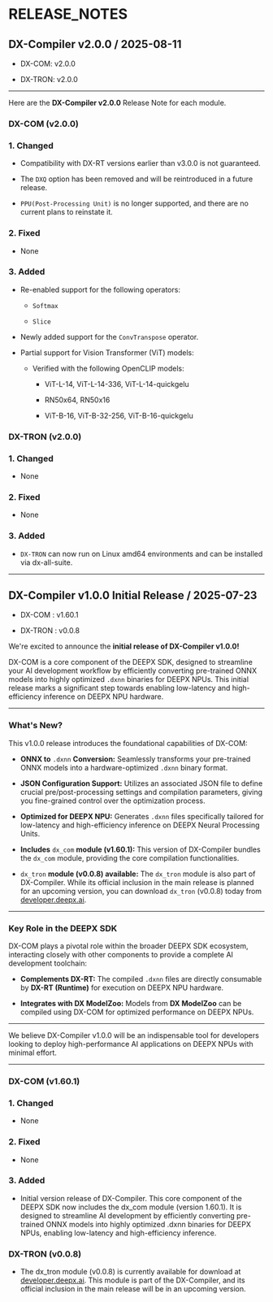 
# RELEASE_NOTES

## DX-Compiler v2.0.0 / 2025-08-11

-   DX-COM: v2.0.0
    
-   DX-TRON: v2.0.0
    

----------

Here are the **DX-Compiler v2.0.0** Release Note for each module.

### DX-COM (v2.0.0)

### 1. Changed

-   Compatibility with DX-RT versions earlier than v3.0.0 is not guaranteed.
    
-   The `DXQ` option has been removed and will be reintroduced in a future release.
    
-   `PPU(Post-Processing Unit)` is no longer supported, and there are no current plans to reinstate it.
    

### 2. Fixed

-   None
    

### 3. Added

-   Re-enabled support for the following operators:
    
    -   `Softmax`
        
    -   `Slice`
        
-   Newly added support for the `ConvTranspose` operator.
    
-   Partial support for Vision Transformer (ViT) models:
    
    -   Verified with the following OpenCLIP models:
        
        -   ViT-L-14, ViT-L-14-336, ViT-L-14-quickgelu
            
        -   RN50x64, RN50x16
            
        -   ViT-B-16, ViT-B-32-256, ViT-B-16-quickgelu
            

### DX-TRON (v2.0.0)

### 1. Changed

-   None
    

### 2. Fixed

-   None
    

### 3. Added

-   `DX-TRON` can now run on Linux amd64 environments and can be installed via dx-all-suite.
    

----------

## DX-Compiler v1.0.0 Initial Release / 2025-07-23

-   DX-COM : v1.60.1
    
-   DX-TRON : v0.0.8
    

We're excited to announce the **initial release of DX-Compiler v1.0.0!**

DX-COM is a core component of the DEEPX SDK, designed to streamline your AI development workflow by efficiently converting pre-trained ONNX models into highly optimized `.dxnn` binaries for DEEPX NPUs. This initial release marks a significant step towards enabling low-latency and high-efficiency inference on DEEPX NPU hardware.

----------

### What's New?

This v1.0.0 release introduces the foundational capabilities of DX-COM:

-   **ONNX to** `.dxnn` **Conversion:** Seamlessly transforms your pre-trained ONNX models into a hardware-optimized `.dxnn` binary format.
    
-   **JSON Configuration Support:** Utilizes an associated JSON file to define crucial pre/post-processing settings and compilation parameters, giving you fine-grained control over the optimization process.
    
-   **Optimized for DEEPX NPU:** Generates `.dxnn` files specifically tailored for low-latency and high-efficiency inference on DEEPX Neural Processing Units.
    
-   **Includes** `dx_com` **module (v1.60.1):** This version of DX-Compiler bundles the `dx_com` module, providing the core compilation functionalities.
    
-   `dx_tron` **module (v0.0.8) available:** The `dx_tron` module is also part of DX-Compiler. While its official inclusion in the main release is planned for an upcoming version, you can download `dx_tron` (v0.0.8) today from [developer.deepx.ai](https://developer.deepx.ai/ "https://developer.deepx.ai/").
    

----------

### Key Role in the DEEPX SDK

DX-COM plays a pivotal role within the broader DEEPX SDK ecosystem, interacting closely with other components to provide a complete AI development toolchain:

-   **Complements DX-RT:** The compiled `.dxnn` files are directly consumable by **DX-RT (Runtime)** for execution on DEEPX NPU hardware.
    
-   **Integrates with DX ModelZoo:** Models from **DX ModelZoo** can be compiled using DX-COM for optimized performance on DEEPX NPUs.
    

----------

We believe DX-Compiler v1.0.0 will be an indispensable tool for developers looking to deploy high-performance AI applications on DEEPX NPUs with minimal effort.

----------

### DX-COM (v1.60.1)

### 1. Changed

-   None
    

### 2. Fixed

-   None
    

### 3. Added

-   Initial version release of DX-Compiler. This core component of the DEEPX SDK now includes the dx_com module (version 1.60.1). It is designed to streamline AI development by efficiently converting pre-trained ONNX models into highly optimized .dxnn binaries for DEEPX NPUs, enabling low-latency and high-efficiency inference.
    

### DX-TRON (v0.0.8)

-   The dx_tron module (v0.0.8) is currently available for download at [developer.deepx.ai](http://developer.deepx.ai/ "http://developer.deepx.ai"). This module is part of the DX-Compiler, and its official inclusion in the main release will be in an upcoming version.

